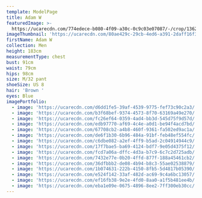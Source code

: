 ```yaml
---
template: ModelPage
title: Adam W
featuredImage: >-
  https://ucarecdn.com/774edece-b080-4f09-a30c-0c9c03e07087/-/crop/1362x666/0,0/-/preview/
imageThumbnail: 'https://ucarecdn.com/80ae429c-29cb-4ed6-a391-2daff16f3a2a/'
firstName: Adam W
collection: Men
height: 183cm
measurementType: chest
bust: 91cm
waist: 79cm
hips: 98cm
size: M/32 pant
shoeSize: US 8
hair: 'Brown '
eyes: Blue
imagePortfolio:
  - image: 'https://ucarecdn.com/d6dd1fe5-39af-4539-9775-fef73c90c2a3/'
  - image: 'https://ucarecdn.com/b3f68bef-9374-4573-8f70-63169a49e270/'
  - image: 'https://ucarecdn.com/fc26ef64-0359-4ad4-bb3d-545d75f9d57d/'
  - image: 'https://ucarecdn.com/edb97770-af69-4c4e-a0d1-be94f4acd7bd/'
  - image: 'https://ucarecdn.com/67708cb2-a4b8-460f-9361-fa502ed9ac1a/'
  - image: 'https://ucarecdn.com/de6f1b30-6b96-484a-91bf-feb48ef554fc/'
  - image: 'https://ucarecdn.com/c6dbe082-a2ef-4ff9-b5ad-2c04914944c9/'
  - image: 'https://ucarecdn.com/17f7bae5-ba69-4124-bdf7-9e05d4375f12/'
  - image: 'https://ucarecdn.com/fcd7a06a-dffc-4d3a-b7c9-6c7c2d725adb/'
  - image: 'https://ucarecdn.com/7432e77e-0b20-4ffd-877f-188a45461cb2/'
  - image: 'https://ucarecdn.com/36dfbbb2-de08-4b94-b8c3-55ae02538879/'
  - image: 'https://ucarecdn.com/1b074631-222b-4150-8fb5-5d4817b05390/'
  - image: 'https://ucarecdn.com/e524f142-33af-482d-ac69-9c4a6bc13057/'
  - image: 'https://ucarecdn.com/ef16fb38-9e2e-4fd0-8aa0-a1f5b481ee4b/'
  - image: 'https://ucarecdn.com/eba1e09e-0675-4896-8ee2-7ff300eb30cc/'
---
```


